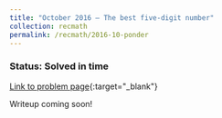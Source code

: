 ```yaml
---
title: "October 2016 – The best five-digit number"
collection: recmath
permalink: /recmath/2016-10-ponder
---
```

### Status: Solved in time

[Link to problem page](https://research.ibm.com/haifa/ponderthis/challenges/October2016.html){:target="_blank"}

Writeup coming soon!
